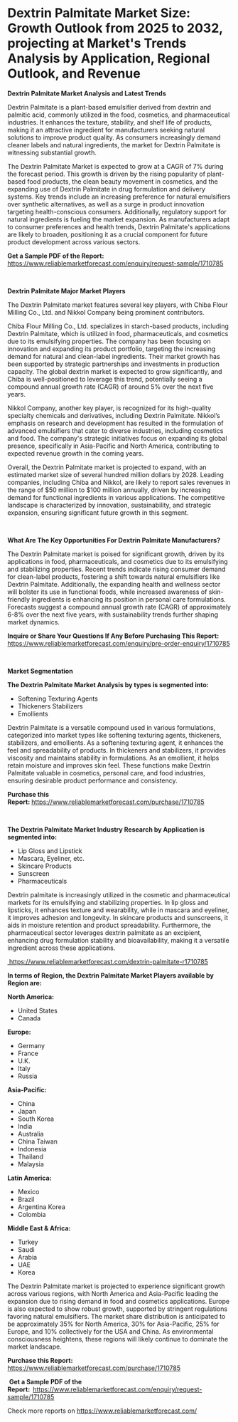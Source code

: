 <p><h1>Dextrin Palmitate Market Size: Growth Outlook from 2025 to 2032, projecting at Market's Trends Analysis by Application, Regional Outlook, and Revenue</h1></p><p><strong>Dextrin Palmitate Market Analysis and Latest Trends</strong></p>
<p><p>Dextrin Palmitate is a plant-based emulsifier derived from dextrin and palmitic acid, commonly utilized in the food, cosmetics, and pharmaceutical industries. It enhances the texture, stability, and shelf life of products, making it an attractive ingredient for manufacturers seeking natural solutions to improve product quality. As consumers increasingly demand cleaner labels and natural ingredients, the market for Dextrin Palmitate is witnessing substantial growth.</p><p>The Dextrin Palmitate Market is expected to grow at a CAGR of 7% during the forecast period. This growth is driven by the rising popularity of plant-based food products, the clean beauty movement in cosmetics, and the expanding use of Dextrin Palmitate in drug formulation and delivery systems. Key trends include an increasing preference for natural emulsifiers over synthetic alternatives, as well as a surge in product innovation targeting health-conscious consumers. Additionally, regulatory support for natural ingredients is fueling the market expansion. As manufacturers adapt to consumer preferences and health trends, Dextrin Palmitate's applications are likely to broaden, positioning it as a crucial component for future product development across various sectors.</p></p>
<p><strong>Get a Sample PDF of the Report:&nbsp;</strong> <a href="https://www.reliablemarketforecast.com/enquiry/request-sample/1710785?utm_campaign=2320&utm_medium=2&utm_source=Github&utm_content=ia&utm_term=27032025&utm_id=dextrin-palmitate">https://www.reliablemarketforecast.com/enquiry/request-sample/1710785</a></p>
<p>&nbsp;</p>
<p><strong>Dextrin Palmitate Major Market Players</strong></p>
<p><p>The Dextrin Palmitate market features several key players, with Chiba Flour Milling Co., Ltd. and Nikkol Company being prominent contributors. </p><p>Chiba Flour Milling Co., Ltd. specializes in starch-based products, including Dextrin Palmitate, which is utilized in food, pharmaceuticals, and cosmetics due to its emulsifying properties. The company has been focusing on innovation and expanding its product portfolio, targeting the increasing demand for natural and clean-label ingredients. Their market growth has been supported by strategic partnerships and investments in production capacity. The global dextrin market is expected to grow significantly, and Chiba is well-positioned to leverage this trend, potentially seeing a compound annual growth rate (CAGR) of around 5% over the next five years.</p><p>Nikkol Company, another key player, is recognized for its high-quality specialty chemicals and derivatives, including Dextrin Palmitate. Nikkol’s emphasis on research and development has resulted in the formulation of advanced emulsifiers that cater to diverse industries, including cosmetics and food. The company's strategic initiatives focus on expanding its global presence, specifically in Asia-Pacific and North America, contributing to expected revenue growth in the coming years.</p><p>Overall, the Dextrin Palmitate market is projected to expand, with an estimated market size of several hundred million dollars by 2028. Leading companies, including Chiba and Nikkol, are likely to report sales revenues in the range of $50 million to $100 million annually, driven by increasing demand for functional ingredients in various applications. The competitive landscape is characterized by innovation, sustainability, and strategic expansion, ensuring significant future growth in this segment.</p></p>
<p>&nbsp;</p>
<p><strong>What Are The Key Opportunities For Dextrin Palmitate Manufacturers?</strong></p>
<p><p>The Dextrin Palmitate market is poised for significant growth, driven by its applications in food, pharmaceuticals, and cosmetics due to its emulsifying and stabilizing properties. Recent trends indicate rising consumer demand for clean-label products, fostering a shift towards natural emulsifiers like Dextrin Palmitate. Additionally, the expanding health and wellness sector will bolster its use in functional foods, while increased awareness of skin-friendly ingredients is enhancing its position in personal care formulations. Forecasts suggest a compound annual growth rate (CAGR) of approximately 6-8% over the next five years, with sustainability trends further shaping market dynamics.</p></p>
<p><strong>Inquire or Share Your Questions If Any Before Purchasing This Report:</strong> <a href="https://www.reliablemarketforecast.com/enquiry/pre-order-enquiry/1710785?utm_campaign=2320&utm_medium=2&utm_source=Github&utm_content=ia&utm_term=27032025&utm_id=dextrin-palmitate">https://www.reliablemarketforecast.com/enquiry/pre-order-enquiry/1710785</a></p>
<p>&nbsp;</p>
<p><strong>Market Segmentation</strong></p>
<p><strong>The Dextrin Palmitate Market Analysis by types is segmented into:</strong></p>
<p><ul><li>Softening Texturing Agents</li><li>Thickeners Stabilizers</li><li>Emollients</li></ul></p>
<p><p>Dextrin Palmitate is a versatile compound used in various formulations, categorized into market types like softening texturing agents, thickeners, stabilizers, and emollients. As a softening texturing agent, it enhances the feel and spreadability of products. In thickeners and stabilizers, it provides viscosity and maintains stability in formulations. As an emollient, it helps retain moisture and improves skin feel. These functions make Dextrin Palmitate valuable in cosmetics, personal care, and food industries, ensuring desirable product performance and consistency.</p></p>
<p><strong>Purchase this Report:&nbsp;</strong><a href="https://www.reliablemarketforecast.com/purchase/1710785?utm_campaign=2320&utm_medium=2&utm_source=Github&utm_content=ia&utm_term=27032025&utm_id=dextrin-palmitate">https://www.reliablemarketforecast.com/purchase/1710785</a></p>
<p>&nbsp;</p>
<p><strong>The Dextrin Palmitate Market Industry Research by Application is segmented into:</strong></p>
<p><ul><li>Lip Gloss and Lipstick</li><li>Mascara, Eyeliner, etc.</li><li>Skincare Products</li><li>Sunscreen</li><li>Pharmaceuticals</li></ul></p>
<p><p>Dextrin palmitate is increasingly utilized in the cosmetic and pharmaceutical markets for its emulsifying and stabilizing properties. In lip gloss and lipsticks, it enhances texture and wearability, while in mascara and eyeliner, it improves adhesion and longevity. In skincare products and sunscreens, it aids in moisture retention and product spreadability. Furthermore, the pharmaceutical sector leverages dextrin palmitate as an excipient, enhancing drug formulation stability and bioavailability, making it a versatile ingredient across these applications.</p></p>
<p><a href="https://www.reliablemarketforecast.com/dextrin-palmitate-r1710785?utm_campaign=2320&utm_medium=2&utm_source=Github&utm_content=ia&utm_term=27032025&utm_id=dextrin-palmitate">&nbsp;https://www.reliablemarketforecast.com/dextrin-palmitate-r1710785</a></p>
<p><strong>In terms of Region, the Dextrin Palmitate Market Players available by Region are:</strong></p>
<p>
    <p> <strong> North America: </strong>
        <ul>
            <li>United States</li>
            <li>Canada</li>
        </ul>
        </p> 
    <p> <strong> Europe: </strong>
        <ul>
            <li>Germany</li>
            <li>France</li>
            <li>U.K.</li>
            <li>Italy</li>
            <li>Russia</li>
        </ul>
        </p> 
    <p> <strong> Asia-Pacific: </strong>
        <ul>
            <li>China</li>
            <li>Japan</li>
            <li>South Korea</li>
            <li>India</li>
            <li>Australia</li>
            <li>China Taiwan</li>
            <li>Indonesia</li>
            <li>Thailand</li>
            <li>Malaysia</li>
        </ul>
        </p> 
    <p> <strong> Latin America: </strong>
        <ul>
            <li>Mexico</li>
            <li>Brazil</li>
            <li>Argentina Korea</li>
            <li>Colombia</li>
        </ul>
        </p> 
    <p> <strong> Middle East & Africa: </strong>
        <ul>
            <li>Turkey</li>
            <li>Saudi</li>
            <li>Arabia</li>
            <li>UAE</li>
            <li>Korea</li>
        </ul>
    </p>
    </p>
<p><p>The Dextrin Palmitate market is projected to experience significant growth across various regions, with North America and Asia-Pacific leading the expansion due to rising demand in food and cosmetics applications. Europe is also expected to show robust growth, supported by stringent regulations favoring natural emulsifiers. The market share distribution is anticipated to be approximately 35% for North America, 30% for Asia-Pacific, 25% for Europe, and 10% collectively for the USA and China. As environmental consciousness heightens, these regions will likely continue to dominate the market landscape.</p></p>
<p><strong>Purchase this Report: </strong><a href="https://www.reliablemarketforecast.com/purchase/1710785?utm_campaign=2320&utm_medium=2&utm_source=Github&utm_content=ia&utm_term=27032025&utm_id=dextrin-palmitate">https://www.reliablemarketforecast.com/purchase/1710785</a></p>
<p>&nbsp;<strong>Get a Sample PDF of the Report:&nbsp;&nbsp;</strong><a href="https://www.reliablemarketforecast.com/enquiry/request-sample/1710785?utm_campaign=2320&utm_medium=2&utm_source=Github&utm_content=ia&utm_term=27032025&utm_id=dextrin-palmitate">https://www.reliablemarketforecast.com/enquiry/request-sample/1710785</a></p>
<p><strong></strong></p>
<p>Check more reports on <a href="https://www.reliablemarketforecast.com/?utm_campaign=2320&utm_medium=2&utm_source=Github&utm_content=ia&utm_term=27032025&utm_id=dextrin-palmitate">https://www.reliablemarketforecast.com/</a></p>